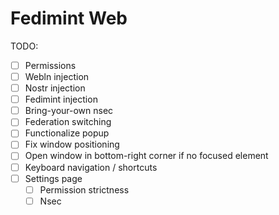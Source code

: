 # Fedimint Web

TODO:
- [ ] Permissions
- [ ] Webln injection
- [ ] Nostr injection
- [ ] Fedimint injection
- [ ] Bring-your-own nsec
- [ ] Federation switching
- [ ] Functionalize popup
- [ ] Fix window positioning
- [ ] Open window in bottom-right corner if no focused element
- [ ] Keyboard navigation / shortcuts
- [ ] Settings page
    - [ ] Permission strictness
    - [ ] Nsec
